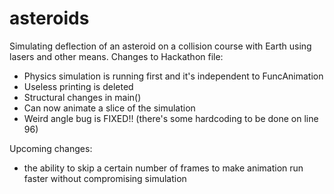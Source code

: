 # asteroids
Simulating deflection of an asteroid on a collision course with Earth using lasers and other means.
Changes to Hackathon file:
- Physics simulation is running first and it's independent to FuncAnimation
- Useless printing is deleted
- Structural changes in main()
- Can now animate a slice of the simulation
- Weird angle bug is FIXED!! (there's some hardcoding to be done on line 96)

Upcoming changes:
- the ability to skip a certain number of frames to make animation run faster without compromising simulation
